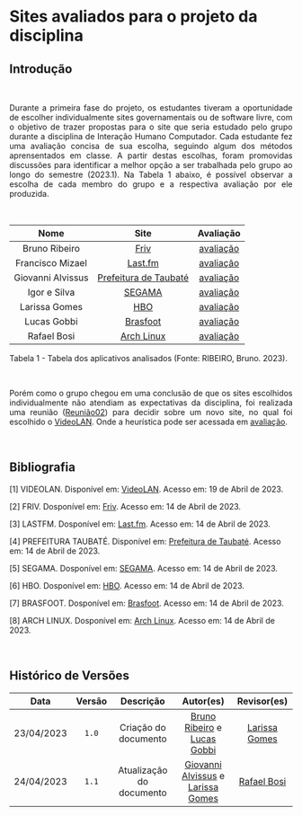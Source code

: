 # Sites avaliados para o projeto da disciplina

## Introdução

<br/>

<div style="text-align: justify;"> <p> Durante a primeira fase do projeto, os estudantes tiveram a oportunidade de escolher individualmente sites governamentais ou de software livre, com o objetivo de trazer propostas para o site que seria estudado pelo grupo durante a disciplina de Interação Humano Computador. Cada estudante fez uma avaliação concisa de sua escolha, seguindo algum dos métodos aprensentados em classe. A partir destas escolhas, foram promovidas discussões para identificar a melhor opção a ser trabalhada pelo grupo ao longo do semestre (2023.1). Na Tabela 1 abaixo, é possível observar a escolha de cada membro do grupo e a respectiva avaliação por ele produzida. </p> </div>

</br>

| Nome              | Site                                               | Avaliação     |
| :-------------:   | :------------------------------------------------: | :----------:  |
| Bruno Ribeiro     | [Friv](https://friv.com) | [avaliação](avaliacoes/avaliacaoFRIV.pdf)  |
| Francisco Mizael  | [Last.fm](https://www.last.fm) | [avaliação](https://github.com/Interacao-Humano-Computador/2023.1-VLC/blob/dev/docs/planejamento/avaliacoes/avaliacaoFRIV.pdf)  |
| Giovanni Alvissus | [Prefeitura de Taubaté](https://taubate.sp.gov.br) | [avaliação](https://github.com/Interacao-Humano-Computador/2023.1-VLC/blob/dev/docs/planejamento/avaliacoes/avaliacaoTAUBATE.pdf)  | 
| Igor e Silva      | [SEGAMA](https://segama.com.br) | [avaliação](https://github.com/Interacao-Humano-Computador/2023.1-VLC/blob/dev/docs/planejamento/avaliacoes/avaliacaoSEGAMA.pdf) |
| Larissa Gomes     | [HBO](https://hbo.com) | [avaliação](https://github.com/Interacao-Humano-Computador/2023.1-VLC/blob/dev/docs/planejamento/avaliacoes/avaliacaoHBO.pdf) |
| Lucas Gobbi       | [Brasfoot](https://www.brasfoot.com/) | [avaliação](https://github.com/Interacao-Humano-Computador/2023.1-VLC/blob/dev/docs/planejamento/avaliacoes/avaliacaoBRASFOOT.pdf) |
| Rafael Bosi       | [Arch Linux](https://archlinux.org) | [avaliação](https://github.com/Interacao-Humano-Computador/2023.1-VLC/blob/dev/docs/planejamento/avaliacoes/avaliacaoARCHLINUX.pdf) |

<div><p>Tabela 1 - Tabela dos aplicativos analisados (Fonte: RIBEIRO, Bruno. 2023).</p></div>

<br/>

<div style="text-align: justify;">
<p>
Porém como o grupo chegou em uma conclusão de que os sites escolhidos individualmente não atendiam as expectativas da disciplina, foi realizada uma reunião (<a href="../atas/reuniao02.md">Reunião02</a>) para decidir sobre um novo site, no qual foi escolhido o <a href="https://videolan.org">VideoLAN</a>. Onde a heurística pode ser acessada em <a href="Interacao-Humano-Computador/2023.1-VLC/docs/planejamento/avaliacoes/avaliacaoVLC.md">avaliação</a>.
</p>
</div>

<br/>

## Bibliografia

[1] VIDEOLAN. Disponível em: [VideoLAN](https://videolan.org). Acesso em: 19 de Abril de 2023.

[2] FRIV. Dosponível em: [Friv](https://friv.com/). Acesso em: 14 de Abril de 2023.

[3] LASTFM. Dosponível em: [Last.fm](https://www.last.fm/). Acesso em: 14 de Abril de 2023.

[4] PREFEITURA TAUBATÉ. Disponível em: [Prefeitura de Taubaté](https://taubate.sp.gov.br/). Acesso em: 14 de Abril de 2023.

[5] SEGAMA. Dosponível em: [SEGAMA](https://segama.com.br). Acesso em: 14 de Abril de 2023.

[6] HBO. Dosponível em: [HBO](https://hbo.com). Acesso em: 14 de Abril de 2023.

[7] BRASFOOT. Dosponível em: [Brasfoot](https://brasfoot.com). Acesso em: 14 de Abril de 2023.

[8] ARCH LINUX. Dosponível em: [Arch Linux](https://archlinux.org). Acesso em: 14 de Abril de 2023.

<br/>

## Histórico de Versões

| Data         | Versão | Descrição            | Autor(es)         | Revisor(es)  |
| :----------: | :----: | :--------------------: | :-------------: | :----------: |
| 23/04/2023   | `1.0`  | Criação do documento | [Bruno Ribeiro](https://github.com/BrunoRiibeiro) e [Lucas Gobbi](https://github.com/LucasBergholz) | [Larissa Gomes](https://github.com/larigs) |
| 24/04/2023   | `1.1`  | Atualização do documento | [Giovanni Alvissus](https://github.com/giovanni1106) e [Larissa Gomes](https://github.com/larigs) | [Rafael Bosi](https://github.com/StrangeUnit28) |
